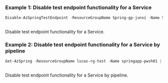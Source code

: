 ### Example 1: Disable test endpoint functionality for a Service
```powershell
Disable-AzSpringTestEndpoint -ResourceGroupName Spring-gp-junxi -Name Spring-service
```

```output
```

Disable test endpoint functionality for a Service.

### Example 2: Disable test endpoint functionality for a Service by pipeline
```powershell
Get-AzSpring -ResourceGroupName lucas-rg-test -Name springapp-pwsh01 | Disable-AzSpringTestEndpoint 
```

```output
```

Disable test endpoint functionality for a Service by pipeline.

